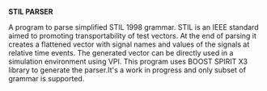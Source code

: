 **STIL PARSER**

A program to parse simplified STIL 1998 grammar. STIL is an IEEE standard aimed to promoting transportability of test vectors.
At the end of parsing it creates a flattened vector with signal names and values of the signals at relative time events.
The generated vector can be directly used in a simulation environment using VPI.
This program uses BOOST SPIRIT X3 library to generate the parser.It's a work in progress and only subset of grammar is supported.
